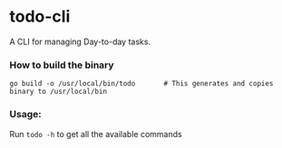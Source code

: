 # todo-cli

A CLI for managing Day-to-day tasks.

### How to build the binary
```go build -o /usr/local/bin/todo       # This generates and copies binary to /usr/local/bin```

### Usage:
Run `todo -h` to get all the available commands
